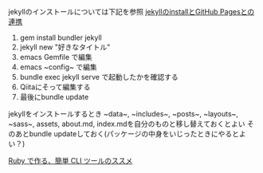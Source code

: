 jekyllのインストールについては下記を参照 [jekyllのinstallとGitHub
Pagesとの連携](https://qiita.com/daddygongon/items/9b7182db29861744fc79)

1.  gem install bundler jekyll
2.  jekyll new \"好きなタイトル\"
3.  emacs Gemfile で編集
4.  emacs ~config~ で編集
5.  bundle exec jekyll serve で起動したかを確認する
6.  Qiitaにそって編集する
7.  最後にbundle update

jekyllをインストールするとき ~data~, ~includes~, ~posts~, ~layouts~,
~sass~, assets, about.md, index.mdを自分のものと移し替えておくとよい
そのあとbundle
updateしておく(パッケージの中身をいじったときにやるとよい？)

[Ruby で作る、簡単 CLI
ツールのススメ](https://qiita.com/rosylilly/items/d7f9667f3998cfc420d1)
